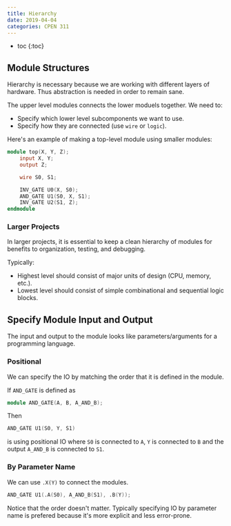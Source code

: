 ```yaml
---
title: Hierarchy
date: 2019-04-04
categories: CPEN 311
---
```


- toc
{:toc}

## Module Structures

Hierarchy is necessary because we are working with different layers of hardware. Thus abstraction is needed in order to remain sane.

The upper level modules connects the lower moduels together. We need to:

- Specify which lower level subcomponents we want to use.
- Specify how they are connected (use `wire` or `logic`).

Here's an example of making a top-level module using smaller modules:

```verilog
module top(X, Y, Z);
    input X, Y;
    output Z;

    wire S0, S1;

    INV_GATE U0(X, S0);
    AND_GATE U1(S0, X, S1);
    INV_GATE U2(S1, Z);
endmodule
```

### Larger Projects

In larger projects, it is essential to keep a clean hierarchy of modules for benefits to organization, testing, and debugging.

Typically:
- Highest level should consist of major units of design (CPU, memory, etc.).
- Lowest level should consist of simple combinational and sequential logic blocks.

## Specify Module Input and Output

The input and output to the module looks like parameters/arguments for a programming language.

### Positional

We can specify the IO by matching the order that it is defined in the module.

If `AND_GATE` is defined as

```verilog
module AND_GATE(A, B, A_AND_B);
```

Then

```verilog
AND_GATE U1(S0, Y, S1)
```

is using positional IO where `S0` is connected to `A`, `Y` is connected to `B` and the output `A_AND_B` is connected to `S1`.

### By Parameter Name

We can use `.X(Y)` to connect the modules.

```verilog
AND_GATE U1(.A(S0), A_AND_B(S1), .B(Y));
```

Notice that the order doesn't matter. Typically specifying IO by parameter name is prefered because it's more explicit and less error-prone.